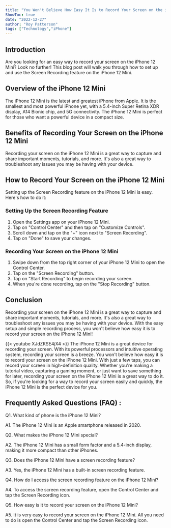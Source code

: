 ```yaml
---
title: "You Won't Believe How Easy It Is to Record Your Screen on the iPhone 12 Mini!"
ShowToc: true 
date: "2022-12-27"
author: "Roy Patterson" 
tags: ["Technology","iPhone"]
---
```

## Introduction
Are you looking for an easy way to record your screen on the iPhone 12 Mini? Look no further! This blog post will walk you through how to set up and use the Screen Recording feature on the iPhone 12 Mini.

## Overview of the iPhone 12 Mini
The iPhone 12 Mini is the latest and greatest iPhone from Apple. It is the smallest and most powerful iPhone yet, with a 5.4-inch Super Retina XDR display, A14 Bionic chip, and 5G connectivity. The iPhone 12 Mini is perfect for those who want a powerful device in a compact size.

## Benefits of Recording Your Screen on the iPhone 12 Mini
Recording your screen on the iPhone 12 Mini is a great way to capture and share important moments, tutorials, and more. It's also a great way to troubleshoot any issues you may be having with your device.

## How to Record Your Screen on the iPhone 12 Mini
Setting up the Screen Recording feature on the iPhone 12 Mini is easy. Here's how to do it:

### Setting Up the Screen Recording Feature
1. Open the Settings app on your iPhone 12 Mini.
2. Tap on "Control Center" and then tap on "Customize Controls".
3. Scroll down and tap on the "+" icon next to "Screen Recording".
4. Tap on "Done" to save your changes.

### Recording Your Screen on the iPhone 12 Mini
1. Swipe down from the top right corner of your iPhone 12 Mini to open the Control Center.
2. Tap on the "Screen Recording" button.
3. Tap on "Start Recording" to begin recording your screen.
4. When you're done recording, tap on the "Stop Recording" button.

## Conclusion
Recording your screen on the iPhone 12 Mini is a great way to capture and share important moments, tutorials, and more. It's also a great way to troubleshoot any issues you may be having with your device. With the easy setup and simple recording process, you won't believe how easy it is to record your screen on the iPhone 12 Mini!

{{< youtube XJdZKSE4jX4 >}} 
The iPhone 12 Mini is a great device for recording your screen. With its powerful processors and intuitive operating system, recording your screen is a breeze. You won't believe how easy it is to record your screen on the iPhone 12 Mini. With just a few taps, you can record your screen in high-definition quality. Whether you're making a tutorial video, capturing a gaming moment, or just want to save something for later, recording your screen on the iPhone 12 Mini is a great way to do it. So, if you're looking for a way to record your screen easily and quickly, the iPhone 12 Mini is the perfect device for you.

## Frequently Asked Questions (FAQ) :
Q1. What kind of phone is the iPhone 12 Mini?

A1. The iPhone 12 Mini is an Apple smartphone released in 2020.

Q2. What makes the iPhone 12 Mini special?

A2. The iPhone 12 Mini has a small form factor and a 5.4-inch display, making it more compact than other iPhones.

Q3. Does the iPhone 12 Mini have a screen recording feature?

A3. Yes, the iPhone 12 Mini has a built-in screen recording feature.

Q4. How do I access the screen recording feature on the iPhone 12 Mini?

A4. To access the screen recording feature, open the Control Center and tap the Screen Recording icon.

Q5. How easy is it to record your screen on the iPhone 12 Mini?

A5. It is very easy to record your screen on the iPhone 12 Mini. All you need to do is open the Control Center and tap the Screen Recording icon.


